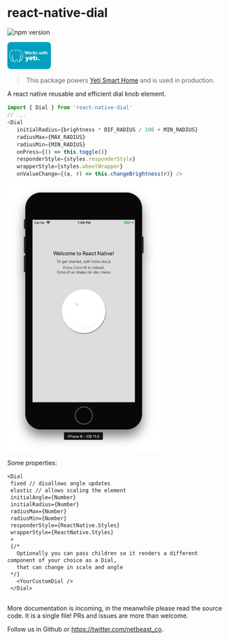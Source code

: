 # react-native-dial
![npm version](https://badge.fury.io/js/react-native-dial.svg)

<a href="https://getyeti.co" target="_blank">
   <img alt="works with yeti" src="works-with-yeti.png" width="100" />
</a>

> This package powers [Yeti Smart Home](https://getyeti.co) and is used in production.

A react native reusable and efficient dial knob element.

```javascript
import { Dial } from 'react-native-dial'
// ...
<Dial 
   initialRadius={brightness * DIF_RADIUS / 100 + MIN_RADIUS}
   radiusMax={MAX_RADIUS}
   radiusMin={MIN_RADIUS}
   onPress={() => this.toggle()}
   responderStyle={styles.responderStyle}
   wrapperStyle={styles.wheelWrapper}
   onValueChange={(a, r) => this.changeBrightness(r)} />
```

<img alt="demo screenshot" src="screenshot.png" width="350" />


Some properties:
```
<Dial
 fixed // disallows angle updates
 elastic // allows scaling the element
 initialAngle={Number}
 initialRadius={Number}
 radiusMax={Number}
 radiusMin={Number}
 responderStyle={ReactNative.Styles}
 wrapperStyle={ReactNative.Styles}
 >
 {/* 
   Optionally you can pass children so it renders a different component of your choice as a Dial,
   that can change in scale and angle
 */}
   <YourCustomDial />
 </Dial>
 
```

More documentation is incoming, in the meanwhile please read the source code. It is a single file!
PRs and issues are more than welcome.

Follow us in Github or https://twitter.com/netbeast_co.
